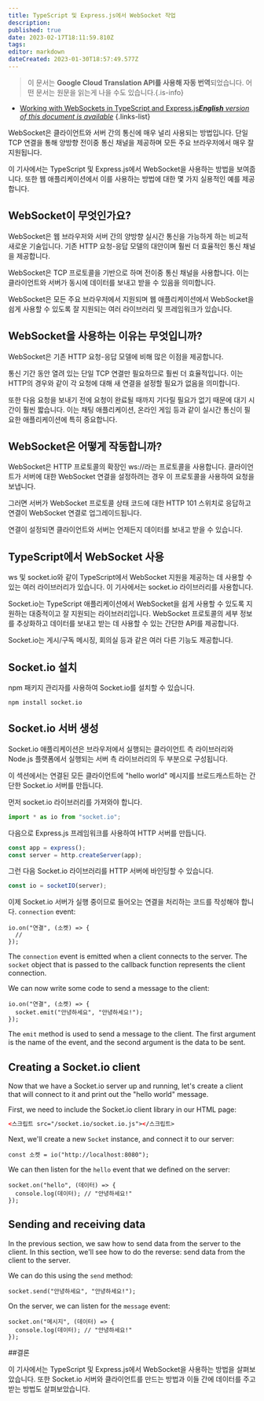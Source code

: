 ```yaml
---
title: TypeScript 및 Express.js에서 WebSocket 작업
description: 
published: true
date: 2023-02-17T18:11:59.810Z
tags: 
editor: markdown
dateCreated: 2023-01-30T18:57:49.577Z
---
```


> 이 문서는 **Google Cloud Translation API를 사용해 자동 번역**되었습니다.
어떤 문서는 원문을 읽는게 나을 수도 있습니다.{.is-info}
- [Working with WebSockets in TypeScript and Express.js***English** version of this document is available*](/en/Knowledge-base/TypeScript/working-with-websockets-in-typescript-and-express-js)
{.links-list}





WebSocket은 클라이언트와 서버 간의 통신에 매우 널리 사용되는 방법입니다. 단일 TCP 연결을 통해 양방향 전이중 통신 채널을 제공하며 모든 주요 브라우저에서 매우 잘 지원됩니다.

이 기사에서는 TypeScript 및 Express.js에서 WebSocket을 사용하는 방법을 보여줍니다. 또한 웹 애플리케이션에서 이를 사용하는 방법에 대한 몇 가지 실용적인 예를 제공합니다.

## WebSocket이 무엇인가요?

WebSocket은 웹 브라우저와 서버 간의 양방향 실시간 통신을 가능하게 하는 비교적 새로운 기술입니다. 기존 HTTP 요청-응답 모델의 대안이며 훨씬 더 효율적인 통신 채널을 제공합니다.

 WebSocket은 TCP 프로토콜을 기반으로 하며 전이중 통신 채널을 사용합니다. 이는 클라이언트와 서버가 동시에 데이터를 보내고 받을 수 있음을 의미합니다.

WebSocket은 모든 주요 브라우저에서 지원되며 웹 애플리케이션에서 WebSocket을 쉽게 사용할 수 있도록 잘 지원되는 여러 라이브러리 및 프레임워크가 있습니다.

## WebSocket을 사용하는 이유는 무엇입니까?

WebSocket은 기존 HTTP 요청-응답 모델에 비해 많은 이점을 제공합니다.

통신 기간 동안 열려 있는 단일 TCP 연결만 필요하므로 훨씬 더 효율적입니다. 이는 HTTP의 경우와 같이 각 요청에 대해 새 연결을 설정할 필요가 없음을 의미합니다.

또한 다음 요청을 보내기 전에 요청이 완료될 때까지 기다릴 필요가 없기 때문에 대기 시간이 훨씬 짧습니다. 이는 채팅 애플리케이션, 온라인 게임 등과 같이 실시간 통신이 필요한 애플리케이션에 특히 중요합니다.

## WebSocket은 어떻게 작동합니까?

WebSocket은 HTTP 프로토콜의 확장인 ws://라는 프로토콜을 사용합니다. 클라이언트가 서버에 대한 WebSocket 연결을 설정하려는 경우 이 프로토콜을 사용하여 요청을 보냅니다.

그러면 서버가 WebSocket 프로토콜 상태 코드에 대한 HTTP 101 스위치로 응답하고 연결이 WebSocket 연결로 업그레이드됩니다.

연결이 설정되면 클라이언트와 서버는 언제든지 데이터를 보내고 받을 수 있습니다.

## TypeScript에서 WebSocket 사용

ws 및 socket.io와 같이 TypeScript에서 WebSocket 지원을 제공하는 데 사용할 수 있는 여러 라이브러리가 있습니다. 이 기사에서는 socket.io 라이브러리를 사용합니다.

Socket.io는 TypeScript 애플리케이션에서 WebSocket을 쉽게 사용할 수 있도록 지원하는 대중적이고 잘 지원되는 라이브러리입니다. WebSocket 프로토콜의 세부 정보를 추상화하고 데이터를 보내고 받는 데 사용할 수 있는 간단한 API를 제공합니다.

Socket.io는 게시/구독 메시징, 회의실 등과 같은 여러 다른 기능도 제공합니다.

## Socket.io 설치

npm 패키지 관리자를 사용하여 Socket.io를 설치할 수 있습니다.

```
npm install socket.io
```

## Socket.io 서버 생성

Socket.io 애플리케이션은 브라우저에서 실행되는 클라이언트 측 라이브러리와 Node.js 플랫폼에서 실행되는 서버 측 라이브러리의 두 부분으로 구성됩니다.

이 섹션에서는 연결된 모든 클라이언트에 "hello world" 메시지를 브로드캐스트하는 간단한 Socket.io 서버를 만듭니다.

먼저 socket.io 라이브러리를 가져와야 합니다.

```typescript
import * as io from "socket.io";
```

다음으로 Express.js 프레임워크를 사용하여 HTTP 서버를 만듭니다.

```typescript
const app = express();
const server = http.createServer(app);
```

그런 다음 Socket.io 라이브러리를 HTTP 서버에 바인딩할 수 있습니다.

```typescript
const io = socketIO(server);
```

이제 Socket.io 서버가 실행 중이므로 들어오는 연결을 처리하는 코드를 작성해야 합니다. ```connection``` event:

```타입스크립트
io.on("연결", (소켓) => {
  //
});
```

The ```connection``` event is emitted when a client connects to the server. The ```socket``` object that is passed to the callback function represents the client connection.

We can now write some code to send a message to the client:

```타입스크립트
io.on("연결", (소켓) => {
  socket.emit("안녕하세요", "안녕하세요!");
});
```

The ```emit``` method is used to send a message to the client. The first argument is the name of the event, and the second argument is the data to be sent.

## Creating a Socket.io client

Now that we have a Socket.io server up and running, let's create a client that will connect to it and print out the "hello world" message.

First, we need to include the Socket.io client library in our HTML page:

```html
<스크립트 src="/socket.io/socket.io.js"></스크립트>
```

Next, we'll create a new ```Socket``` instance, and connect it to our server:

```자바스크립트
const 소켓 = io("http://localhost:8080");
```

We can then listen for the ```hello``` event that we defined on the server:

```자바스크립트
socket.on("hello", (데이터) => {
  console.log(데이터); // "안녕하세요!"
});
```

## Sending and receiving data

In the previous section, we saw how to send data from the server to the client. In this section, we'll see how to do the reverse: send data from the client to the server.

We can do this using the ```send``` method:

```자바스크립트
socket.send("안녕하세요", "안녕하세요!");
```

On the server, we can listen for the ```message``` event:

```타입스크립트
socket.on("메시지", (데이터) => {
  console.log(데이터); // "안녕하세요!"
});
```

##결론

이 기사에서는 TypeScript 및 Express.js에서 WebSocket을 사용하는 방법을 살펴보았습니다. 또한 Socket.io 서버와 클라이언트를 만드는 방법과 이들 간에 데이터를 주고받는 방법도 살펴보았습니다.